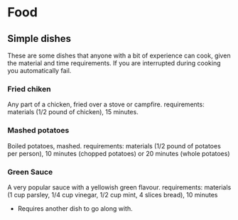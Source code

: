 # Food

## Simple dishes
These are some dishes that anyone with a bit of experience can cook, given the material and time requirements. If you are interrupted during cooking you automatically fail.

### Fried chiken 
Any part of a chicken, fried over a stove or campfire.
requirements: materials (1/2 pound of chicken), 15 minutes.

### Mashed potatoes 
Boiled potatoes, mashed.
requirements: materials (1/2 pound of potatoes per person), 10 minutes (chopped potatoes) or 20 minutes (whole potatoes)

### Green Sauce
A very popular sauce with a yellowish green flavour. 
requirements: materials (1 cup parsley, 1/4 cup vinegar, 1/2 cup mint, 4 slices bread), 10 minutes 

* Requires another dish to go along with.


